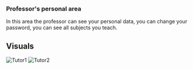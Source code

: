 ### Professor's personal area
In this area the professor can see your personal data, you can change your password, you can see all subjects you teach.

## Visuals
![Tutor1](https://user-images.githubusercontent.com/79788833/119336335-d67f2700-bc8d-11eb-9a37-1a2d7679482e.JPG)
![Tutor2](https://user-images.githubusercontent.com/79788833/119336337-d7b05400-bc8d-11eb-9b44-c51a5175b4ea.JPG)
